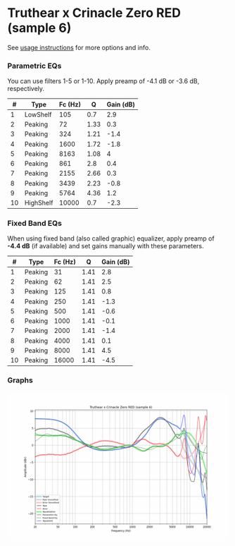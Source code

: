 # Truthear x Crinacle Zero RED (sample 6)
See [usage instructions](https://github.com/jaakkopasanen/AutoEq#usage) for more options and info.

### Parametric EQs
You can use filters 1-5 or 1-10. Apply preamp of -4.1 dB or -3.6 dB, respectively.

|   # | Type      |   Fc (Hz) |    Q |   Gain (dB) |
|-----|-----------|-----------|------|-------------|
|   1 | LowShelf  |       105 | 0.7  |         2.9 |
|   2 | Peaking   |        72 | 1.33 |         0.3 |
|   3 | Peaking   |       324 | 1.21 |        -1.4 |
|   4 | Peaking   |      1600 | 1.72 |        -1.8 |
|   5 | Peaking   |      8163 | 1.08 |         4   |
|   6 | Peaking   |       861 | 2.8  |         0.4 |
|   7 | Peaking   |      2155 | 2.66 |         0.3 |
|   8 | Peaking   |      3439 | 2.23 |        -0.8 |
|   9 | Peaking   |      5764 | 4.36 |         1.2 |
|  10 | HighShelf |     10000 | 0.7  |        -2.3 |

### Fixed Band EQs
When using fixed band (also called graphic) equalizer, apply preamp of **-4.4 dB** (if available) and set gains manually with these parameters.

|   # | Type    |   Fc (Hz) |    Q |   Gain (dB) |
|-----|---------|-----------|------|-------------|
|   1 | Peaking |        31 | 1.41 |         2.8 |
|   2 | Peaking |        62 | 1.41 |         2.5 |
|   3 | Peaking |       125 | 1.41 |         0.8 |
|   4 | Peaking |       250 | 1.41 |        -1.3 |
|   5 | Peaking |       500 | 1.41 |        -0.6 |
|   6 | Peaking |      1000 | 1.41 |        -0.1 |
|   7 | Peaking |      2000 | 1.41 |        -1.4 |
|   8 | Peaking |      4000 | 1.41 |         0.1 |
|   9 | Peaking |      8000 | 1.41 |         4.5 |
|  10 | Peaking |     16000 | 1.41 |        -4.5 |

### Graphs
![](./Truthear%20x%20Crinacle%20Zero%20RED%20(sample%206).png)
